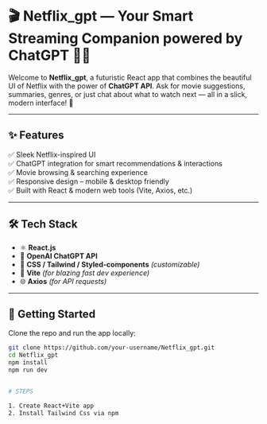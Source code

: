 # 🎬 Netflix_gpt — Your Smart Streaming Companion powered by ChatGPT 🤖🍿

Welcome to **Netflix_gpt**, a futuristic React app that combines the beautiful UI of Netflix with the power of **ChatGPT API**. Ask for movie suggestions, summaries, genres, or just chat about what to watch next — all in a slick, modern interface! 🚀

---

## ✨ Features

✅ Sleek Netflix-inspired UI  
✅ ChatGPT integration for smart recommendations & interactions  
✅ Movie browsing & searching experience  
✅ Responsive design – mobile & desktop friendly  
✅ Built with React & modern web tools (Vite, Axios, etc.)

---

## 🛠️ Tech Stack

- ⚛️ **React.js**
- 🧠 **OpenAI ChatGPT API**
- 🎨 **CSS / Tailwind / Styled-components** *(customizable)*
- 🚀 **Vite** *(for blazing fast dev experience)*
- 🌐 **Axios** *(for API requests)*

---

## 🚀 Getting Started

Clone the repo and run the app locally:

```bash
git clone https://github.com/your-username/Netflix_gpt.git
cd Netflix_gpt
npm install
npm run dev


# STEPS

1. Create React+Vite app
2. Install Tailwind Css via npm

